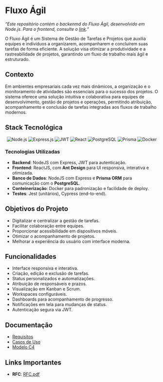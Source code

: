 # Fluxo Ágil

_“Este repositório contém o backenmd do Fluxo Ágil, desenvolvido em Node.js. Para o frontend, consulte o [link](https://github.com/humberto-peres/fluxoagil-front).”_

O Fluxo Ágil é um Sistema de Gestão de Tarefas e Projetos que auxilia equipes e indivíduos a organizarem, acompanharem e concluírem suas tarefas de forma eficiente. A solução visa otimizar a produtividade e a rastreabilidade de projetos, garantindo um fluxo de trabalho mais ágil e estruturado.

## Contexto

Em ambientes empresariais cada vez mais dinâmicos, a organização e o monitoramento de atividades são essenciais para o sucesso dos projetos. O sistema oferece uma solução intuitiva e colaborativa para equipes de desenvolvimento, gestão de projetos e operações, permitindo atribuição, acompanhamento e conclusão de tarefas integradas aos fluxos de trabalho modernos.

## Stack Tecnológica

<p align="center">
<img src="https://img.shields.io/badge/node.js-6DA55F?style=for-the-badge&logo=node.js&logoColor=white" alt="Node.js"/>
<img src="https://img.shields.io/badge/express.js-%23404d59.svg?style=for-the-badge&logo=express&logoColor=%2361DAFB" alt="Express.js"/>
<img src="https://img.shields.io/badge/JWT-black?style=for-the-badge&logo=JSON%20web%20tokens" alt="JWT"/>
<img src="https://img.shields.io/badge/React-20232A?style=for-the-badge&logo=react&logoColor=61DAFB" alt="React"/>
<img src="https://img.shields.io/badge/PostgreSQL-000?style=for-the-badge&logo=postgresql" alt="PostgreSQL"/>
<img src="https://img.shields.io/badge/Prisma-3982CE?style=for-the-badge&logo=Prisma&logoColor=white" alt="Prisma"/>
<img src="https://img.shields.io/badge/docker-%230db7ed.svg?style=for-the-badge&logo=docker&logoColor=white" alt="Docker"/>
</p>

### Tecnologias Utilizadas

- **Backend**: NodeJS com Express, JWT para autenticação.
- **Frontend**: ReactJS, com **Ant Design** para UI responsiva, interativa e otimizada.
- **Banco de Dados**: NodeJS com Express e **Prisma ORM** para comunicação com o **PostgreSQL**.
- **Conteinerização**: Docker para padronização e facilidade de deploy.
- **Testes**: Jest (unitários), Cypress (end-to-end).

## Objetivos do Projeto

- Digitalizar e centralizar a gestão de tarefas.
- Facilitar colaboração entre equipes.
- Proporcionar acessibilidade em dispositivos móveis.
- Otimizar o acompanhamento de projetos.
- Melhorar a experiência do usuário com interface moderna.

## Funcionalidades

- Interface responsiva e interativa.
- Criação, edição e exclusão de tarefas.
- Status personalizados e automatizações.
- Atribuição de responsáveis e prazos.
- Visualização em Kanban e Scrum.
- Workspaces configuráveis.
- Dashboards para acompanhamento de progresso.
- Notificações em tela para mudanças de status.
- Autenticação segura via JWT.

## Documentação

- [Requisitos](./docs/requirements.md)
- [Casos de Uso](./docs/use-case.md)
- [Modelo C4](./docs/c4-diagram.md)

## Links Importantes

- **RFC**: [RFC.pdf](https://github.com/user-attachments/files/22443892/Sistema_de_Gestao_de_Tarefas_e_Projetos.pdf)
